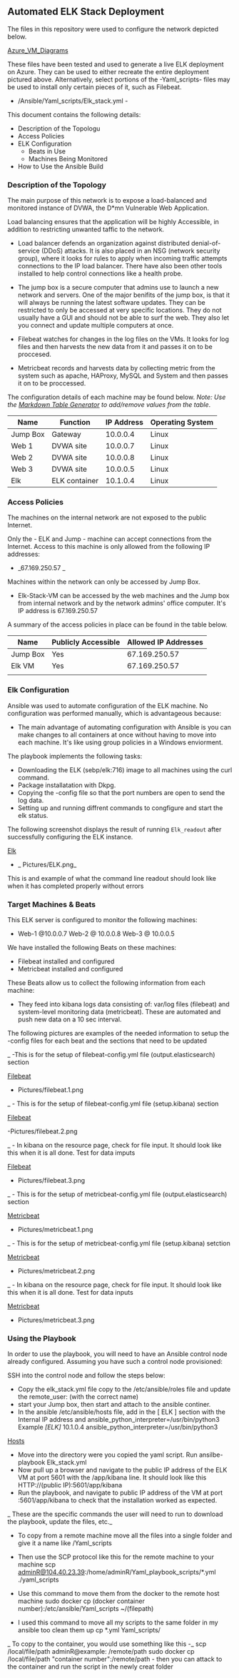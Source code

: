 ## Automated ELK Stack Deployment

The files in this repository were used to configure the network depicted below.

[Azure_VM_Diagrams](Diagrams/Azure_VM_Elk_Server.png)

These files have been tested and used to generate a live ELK deployment on Azure. They can be used to either recreate the entire deployment pictured above. 
Alternatively, select portions of the -Yaml_scripts- files may be used to install only certain pieces of it, such as Filebeat.

  - /Ansible/Yaml_scripts/Elk_stack.yml -

This document contains the following details:
- Description of the Topologu
- Access Policies
- ELK Configuration
  - Beats in Use
  - Machines Being Monitored
- How to Use the Ansible Build


### Description of the Topology

The main purpose of this network is to expose a load-balanced and monitored instance of DVWA, the D*mn Vulnerable Web Application.

Load balancing ensures that the application will be highly Accessible, in addition to restricting unwanted taffic to the network.

- Load balancer defends an organization against distributed denial-of-service (DDoS) attacks. It is also placed in an NSG (network security group), where it looks for rules to apply when incoming traffic attempts connections to the IP load balancer. There have also been other tools installed to help control connections like a health probe.

- The jump box is a secure computer that admins use to launch a new network and servers. One of the major benifits of the jump box, is that it will always be running the latest software updates. They can be restricted to only be accessed at very specific locations. They do not usually have a GUI and should not be able to surf the web. They also let you connect and update multiple computers at once.

- Filebeat watches for changes in the log files on the VMs. It looks for log files and then harvests the new data from it and passes it on to be proccesed.

- Metricbeat records and harvests data by collecting metric from the system such as apache, HAProxy, MySQL and System and then passes it on to be proccessed.


The configuration details of each machine may be found below.
_Note: Use the [Markdown Table Generator](http://www.tablesgenerator.com/markdown_tables) to add/remove values from the table_.

| Name     | Function    | IP Address | Operating System |
|----------|-------------|------------|------------------|
| Jump Box | Gateway     | 10.0.0.4   | Linux            |
| Web 1    |DVWA site    | 10.0.0.7   | Linux            |
| Web 2    |DVWA site    | 10.0.0.8   | Linux            |
| Web 3    |DVWA site    | 10.0.0.5   | Linux            |
| Elk      |ELK container| 10.1.0.4   | Linux            |

### Access Policies

The machines on the internal network are not exposed to the public Internet. 

Only the - ELK and Jump - machine can accept connections from the Internet. Access to this machine is only allowed from the following IP addresses:
- _67.169.250.57 _

Machines within the network can only be accessed by Jump Box.
- Elk-Stack-VM can be accessed by the web machines and the Jump box from internal network and by the network admins' office computer. It's IP address is 67.169.250.57

A summary of the access policies in place can be found in the table below.

| Name     | Publicly Accessible | Allowed IP Addresses |
|----------|---------------------|----------------------|
| Jump Box | Yes                 | 67.169.250.57        |
| Elk VM   | Yes                 | 67.169.250.57        |
|          |                     |                      |

### Elk Configuration

Ansible was used to automate configuration of the ELK machine. No configuration was performed manually, which is advantageous because:
- The main advantage of automating configuration with Ansible is you can make changes to all containers at once without having to move into each machine. It's like using group policies in a Windows enviorment.

The playbook implements the following tasks:
- Downloading the ELK (sebp/elk:716) image to all machines using the curl command.
- Package installatation with Dkpg.
- Copying the -config file so that the port numbers are open to send the log data.
- Setting up and running diffrent commands to congfigure and start the elk status.

The following screenshot displays the result of running `Elk_readout` after successfully configuring the ELK instance.

 
[Elk](Pictures/Elk.PNG)
- _ Pictures/ELK.png_                                         

This is and example of what the command line readout should look like when it has completed properly without errors

  
### Target Machines & Beats
This ELK server is configured to monitor the following machines:
- Web-1 @10.0.0.7 Web-2 @ 10.0.0.8 Web-3 @ 10.0.0.5

We have installed the following Beats on these machines:
- Filebeat installed and configured
- Metricbeat installed and configured

These Beats allow us to collect the following information from each machine:
- They feed into kibana logs data consisting of: var/log files (filebeat) and system-level monitoring data (metricbeat). These are automated and push new data on a 10 sec interval.  


The following pictures are examples of the needed information to setup the -config files for each beat and the sections that need to be updated

_ -This is for the setup of filebeat-config.yml file (output.elasticsearch) section 

[Filebeat](Pictures/filebeat.1.PNG)
- Pictures/filebeat.1.png

_ - This is for the setup of filebeat-config.yml file (setup.kibana) section 

[Filebeat](Pictures/filebeat.2.PNG)

-Pictures/filebeat.2.png

_ - In kibana on the resource page, check for file input. It should look like this when it is all done. Test for data imputs

[Filebeat](Pictures/filebeat.3.PNG)
- Pictures/filebeat.3.png

_ - This is for the setup of metricbeat-config.yml file (output.elasticsearch) section 

[Metricbeat](Pictures/metricbeat.1.png)
- Pictures/metricbeat.1.png

_ - This is for the setup of metricbeat-config.yml file (setup.kibana) setction 

[Metricbeat](Pictures/metricbeat.2.png)
- Pictures/metricbeat.2.png

_ - In kibana on the resource page, check for file input. It should look like this when it is all done. Test for data inputs

[Metricbeat](Pictures/metricbeat.3.PNG)
- Pictures/metricbeat.3.png

### Using the Playbook
In order to use the playbook, you will need to have an Ansible control node already configured. Assuming you have such a control node provisioned: 

SSH into the control node and follow the steps below:

- Copy the elk_stack.yml file copy to the /etc/ansible/roles file and update the remote_user: (with the correct name)
- start your Jump box, then start and attach to the ansible continer.
- In the ansible /etc/ansible/hosts file, add in the [ ELK ] section with the Internal IP address and ansible_python_interpreter=/usr/bin/python3 
Example _[ELK]_
10.1.0.4 ansible_python_interpreter=/usr/bin/python3

[Hosts](Pictures/host.PNG)

- Move into the directory were you copied the yaml script. Run ansilbe-playbook Elk_stack.yml 
- Now pull up a browser and navigate to the public IP address of the ELK VM at port 5601 with the /app/kibana line. It should look like this HTTP://(public IP):5601/app/kibana
- Run the playbook, and navigate to public IP address of the VM at port :5601/app/kibana to check that the installation worked as expected.

_ These are the specific commands the user will need to run to download the playbook, update the files, etc._

- To copy from a remote machine move all the files into a single folder and give it a name like /Yaml_scripts
- Then use the SCP protocol like this for the remote machine to your machine
 scp adminR@104.40.23.39:/home/adminR/Yaml_playbook_scripts/*.yml ./yaml_scripts 
- Use this command to move them from the docker to the remote host machine
 sudo docker cp (docker container number):/etc/ansible/Yaml_scripts ~/(filepath) 
 
 
- I used this command to move all my scripts to the same folder in my ansible too clean them up
 cp *.yml Yaml_scripts/ 

_ To copy to the container, you would use something like this -_
 scp /local/file/path adminR@example: /remote/path
 sudo docker cp /local/file/path "container number":/remote/path - 
 then you can attack to the container and run the script in the newly creat folder



